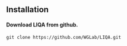 ## Installation

#### Download LIQA from github.
```
git clone https://github.com/WGLab/LIQA.git
```